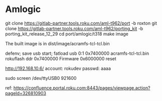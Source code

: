 # Amlogic

git clone https://gitlab-partner.tools.roku.com/aml-t962/port -b roxton
git clone https://gitlab-partner.tools.roku.com/aml-t962/porting_kit -b porting_kit_release_12_29
cd port/amlogic/t318
make image

The built image is in dist/image/acramfs-tcl-tcl.bin


defenv; save
usb start; fatload usb 0:1 0x7400000 acramfs-tcl-tcl.bin
rokuflash ddr 0x7400000 Firmware 0x6000000
reset

http://192.168.10.6/
account: rokudev
passwd:  aaaa

sudo screen /dev/ttyUSB0 921600

ref: https://confluence.portal.roku.com:8443/pages/viewpage.action?pageId=326810903
